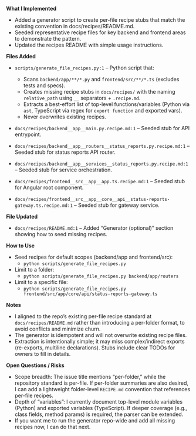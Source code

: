 **What I Implemented**
- Added a generator script to create per-file recipe stubs that match the existing convention in docs/recipes/README.md.
- Seeded representative recipe files for key backend and frontend areas to demonstrate the pattern.
- Updated the recipes README with simple usage instructions.

**Files Added**
- `scripts/generate_file_recipes.py:1` – Python script that:
  - Scans `backend/app/**/*.py` and `frontend/src/**/*.ts` (excludes tests and specs).
  - Creates missing recipe stubs in `docs/recipes/` with the naming `relative_path` using `__` separators + `.recipe.md`.
  - Extracts a best-effort list of top-level functions/variables (Python via `ast`, TypeScript via regex for `export function` and exported vars).
  - Never overwrites existing recipes.

- `docs/recipes/backend__app__main.py.recipe.md:1` – Seeded stub for API entrypoint.
- `docs/recipes/backend__app__routers__status_reports.py.recipe.md:1` – Seeded stub for status reports API router.
- `docs/recipes/backend__app__services__status_reports.py.recipe.md:1` – Seeded stub for service orchestration.
- `docs/recipes/frontend__src__app__app.ts.recipe.md:1` – Seeded stub for Angular root component.
- `docs/recipes/frontend__src__app__core__api__status-reports-gateway.ts.recipe.md:1` – Seeded stub for gateway service.

**File Updated**
- `docs/recipes/README.md:1` – Added “Generator (optional)” section showing how to seed missing recipes.

**How to Use**
- Seed recipes for default scopes (backend/app and frontend/src):
  - `python scripts/generate_file_recipes.py`
- Limit to a folder:
  - `python scripts/generate_file_recipes.py backend/app/routers`
- Limit to a specific file:
  - `python scripts/generate_file_recipes.py frontend/src/app/core/api/status-reports-gateway.ts`

**Notes**
- I aligned to the repo’s existing per-file recipe standard at `docs/recipes/README.md` rather than introducing a per-folder format, to avoid conflicts and minimize churn.
- The generator is idempotent and will not overwrite existing recipe files.
- Extraction is intentionally simple; it may miss complex/indirect exports (re-exports, multiline declarations). Stubs include clear TODOs for owners to fill in details.

**Open Questions / Risks**
- Scope breadth: The issue title mentions “per-folder,” while the repository standard is per-file. If per-folder summaries are also desired, I can add a lightweight folder-level `RECIPE.md` convention that references per-file recipes.
- Depth of “variables”: I currently document top-level module variables (Python) and exported variables (TypeScript). If deeper coverage (e.g., class fields, method params) is required, the parser can be extended.
- If you want me to run the generator repo-wide and add all missing recipes now, I can do that next.